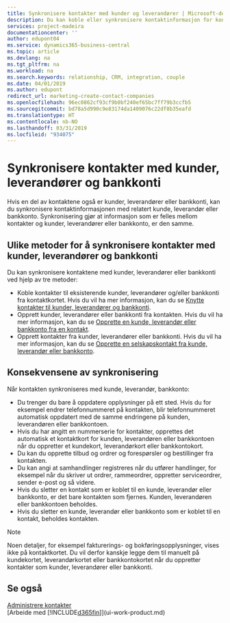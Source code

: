 ```yaml
---
title: Synkronisere kontakter med kunder og leverandører | Microsoft-dokumentasjon
description: Du kan koble eller synkronisere kontaktinformasjon for kontakter som også er kunder, leverandører eller bankkonti, så du oppdaterer informasjon bare på ett sted.
services: project-madeira
documentationcenter: ''
author: edupont04
ms.service: dynamics365-business-central
ms.topic: article
ms.devlang: na
ms.tgt_pltfrm: na
ms.workload: na
ms.search.keywords: relationship, CRM, integration, couple
ms.date: 04/01/2019
ms.author: edupont
redirect_url: marketing-create-contact-companies
ms.openlocfilehash: 96ec0862cf93cf9b0bf240ef65bc7ff79b3ccfb5
ms.sourcegitcommit: bd78a5d990c9e83174da1409076c22df8b35eafd
ms.translationtype: HT
ms.contentlocale: nb-NO
ms.lasthandoff: 03/31/2019
ms.locfileid: "934075"
---
```

# <a name="synchronizing-contacts-with-customers-vendors-and-bank-accounts"></a>Synkronisere kontakter med kunder, leverandører og bankkonti
Hvis en del av kontaktene også er kunder, leverandører eller bankkonti, kan du synkronisere kontaktinformasjonen med relatert kunde, leverandør eller bankkonto. Synkronisering gjør at informasjon som er felles mellom kontakter og kunder, leverandører eller bankkonto, er den samme.  

## <a name="different-ways-to-synchronize-contacts-with-customers-vendors-and-bank-accounts"></a>Ulike metoder for å synkronisere kontakter med kunder, leverandører og bankkonti
Du kan synkronisere kontaktene med kunder, leverandører eller bankkonti ved hjelp av tre metoder:

* Koble kontakter til eksisterende kunder, leverandører og/eller bankkonti fra kontaktkortet. Hvis du vil ha mer informasjon, kan du se [Knytte kontakter til kunder, leverandører og bankkonti](marketing-how-link-contact.md).
* Opprett kunder, leverandører eller bankkonti fra kontakten. Hvis du vil ha mer informasjon, kan du se [Opprette en kunde, leverandør eller bankkonto fra en kontakt](marketing-how-create-contacts-new-customers-vendors-bank-accounts.md).
* Opprett kontakter fra kunder, leverandører eller bankkonti. Hvis du vil ha mer informasjon, kan du se [Opprette en selskapskontakt fra kunde, leverandør eller bankkonto](marketing-how-create-contact-companies.md).

## <a name="consequences-of-synchronization"></a>Konsekvensene av synkronisering
Når kontakten synkroniseres med kunde, leverandør, bankkonto:

* Du trenger du bare å oppdatere opplysninger på ett sted. Hvis du for eksempel endrer telefonnummeret på kontakten, blir telefonnummeret automatisk oppdatert med de samme endringene på kunden, leverandøren eller bankkontoen.
* Hvis du har angitt en nummerserie for kontakter, opprettes det automatisk et kontaktkort for kunden, leverandøren eller bankkontoen når du oppretter et kundekort, leverandørkort eller bankkontokort.
* Du kan du opprette tilbud og ordrer og forespørsler og bestillinger fra kontakten.
* Du kan angi at samhandlinger registreres når du utfører handlinger, for eksempel når du skriver ut ordrer, rammeordrer, oppretter serviceordrer, sender e-post og så videre.
* Hvis du sletter en kontakt som er koblet til en kunde, leverandør eller bankkonto, er det bare kontakten som fjernes. Kunden, leverandøren eller bankkontoen beholdes.
* Hvis du sletter en kunde, leverandør eller bankkonto som er koblet til en kontakt, beholdes kontakten.

> [!NOTE]  
>   Noen detaljer, for eksempel fakturerings- og bokføringsopplysninger, vises ikke på kontaktkortet. Du vil derfor kanskje legge dem til manuelt på kundekortet, leverandørkortet eller bankkontokortet når du oppretter kontakter som kunder, leverandører eller bankkonti.

## <a name="see-also"></a>Se også
[Administrere kontakter](marketing-contacts.md)  
[Arbeide med [!INCLUDE[d365fin](includes/d365fin_md.md)]](ui-work-product.md)
